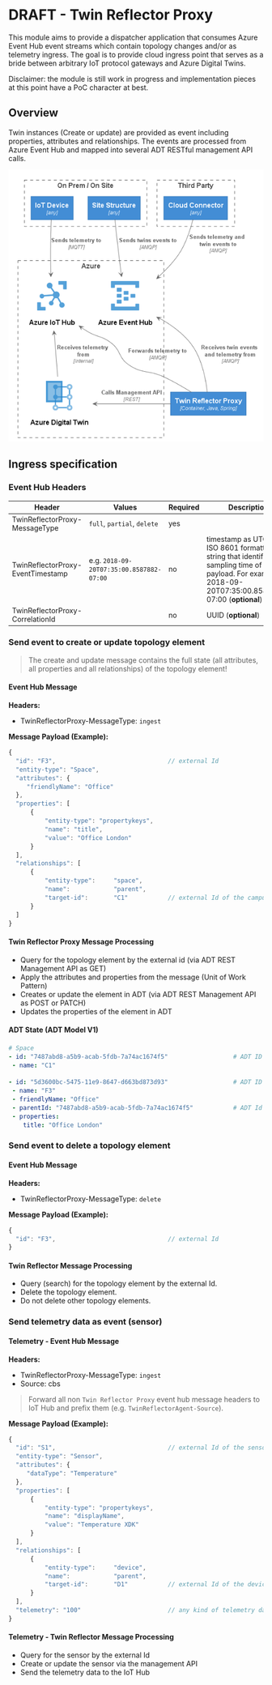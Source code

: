 # DRAFT - Twin Reflector Proxy

This module aims to provide a dispatcher application that consumes Azure Event Hub event streams which contain topology changes and/or as telemetry ingress. The goal is to provide cloud ingress point that serves as a bride between arbitrary IoT protocol gateways and Azure Digital Twins.

Disclaimer: the module is still work in progress and implementation pieces at this point have a PoC character at best.

## Overview

Twin instances (Create or update) are provided as event including properties, attributes and relationships. The events are processed from Azure Event Hub and mapped into several ADT RESTful management API calls.

![twin-reflector_building-block-view](overview.png)

## Ingress specification

### Event Hub Headers

| Header                            | Values                                   | Required | Description                                                                                                                                                        |
| --------------------------------- | ---------------------------------------- | -------- | ------------------------------------------------------------------------------------------------------------------------------------------------------------------ |
| TwinReflectorProxy-MessageType    | `full`, `partial`, `delete`              | yes      |
| TwinReflectorProxy-EventTimestamp | e.g. `2018-09-20T07:35:00.8587882-07:00` | no       | timestamp as UTC as ISO 8601 formatted date string that identifies the sampling time of the payload. For example, 2018-09-20T07:35:00.8587882-07:00 (**optional**) |
| TwinReflectorProxy-CorrelationId  |                                          | no       | UUID (**optional**)                                                                                                                                                |

### Send event to create or update topology element

> The create and update message contains the full state (all attributes, all properties and all relationships) of the topology element!

#### Event Hub Message

**Headers:**

- TwinReflectorProxy-MessageType: `ingest`

**Message Payload (Example):**

```javascript
{
  "id": "F3",                               // external Id
  "entity-type": "Space",
  "attributes": {
     "friendlyName": "Office"
  },
  "properties": [
      {
          "entity-type": "propertykeys",
          "name": "title",
          "value": "Office London"
      }
  ],
  "relationships": [
      {
          "entity-type":     "space",
          "name":            "parent",
          "target-id":       "C1"           // external Id of the campus
      }
  ]
}
```

#### Twin Reflector Proxy Message Processing

- Query for the topology element by the external id (via ADT REST Management API as GET)
- Apply the attributes and properties from the message (Unit of Work Pattern)
- Creates or update the element in ADT (via ADT REST Management API as POST or PATCH)
- Updates the properties of the element in ADT

#### ADT State (ADT Model V1)

```yaml
# Space
- id: "7487abd8-a5b9-acab-5fdb-7a74ac1674f5"                  # ADT ID
 - name: "C1"

- id: "5d3600bc-5475-11e9-8647-d663bd873d93"                  # ADT ID
 - name: "F3"
 - friendlyName: "Office"
 - parentId: "7487abd8-a5b9-acab-5fdb-7a74ac1674f5"           # ADT Id parent
 - properties:
    title: "Office London"
```

### Send event to delete a topology element

#### Event Hub Message

**Headers:**

- TwinReflectorProxy-MessageType: `delete`

**Message Payload (Example):**

```javascript
{
  "id": "F3",                               // external Id
}
```

#### Twin Reflector Message Processing

- Query (search) for the topology element by the external Id.
- Delete the topology element.
- Do not delete other topology elements.

### Send telemetry data as event (sensor)

#### Telemetry - Event Hub Message

**Headers:**

- TwinReflectorProxy-MessageType: `ingest`
- Source: cbs

> Forward all non `Twin Reflector Proxy` event hub message headers to IoT Hub and prefix them (e.g. `TwinReflectorAgent-Source`).

**Message Payload (Example):**

```javascript
{
  "id": "S1",                               // external Id of the sensor (point)
  "entity-type": "Sensor",
  "attributes": {
     "dataType": "Temperature"
  },
  "properties": [
      {
          "entity-type": "propertykeys",
          "name": "displayName",
          "value": "Temperature XDK"
      }
  ],
  "relationships": [
      {
          "entity-type":     "device",
          "name":            "parent",
          "target-id":       "D1"           // external Id of the device (equipment)
      }
  ],
  "telemetry": "100"                        // any kind of telemetry data
}
```

#### Telemetry - Twin Reflector Message Processing

- Query for the sensor by the external Id
- Create or update the sensor via the management API
- Send the telemetry data to the IoT Hub
